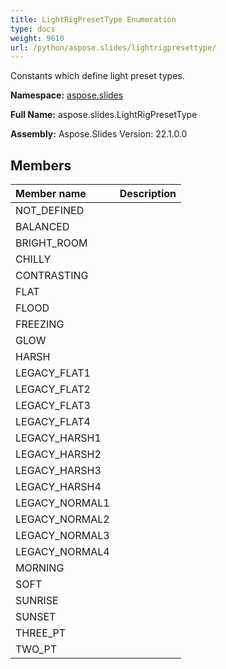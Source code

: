 ```yaml
---
title: LightRigPresetType Enumeration
type: docs
weight: 9610
url: /python/aspose.slides/lightrigpresettype/
---
```


Constants which define light preset types.

**Namespace:** [aspose.slides](/python/aspose.slides/)

**Full Name:** aspose.slides.LightRigPresetType

**Assembly:**  Aspose.Slides Version: 22.1.0.0

## **Members**
|**Member name**|**Description**|
| :- | :- |
|NOT_DEFINED||
|BALANCED||
|BRIGHT_ROOM||
|CHILLY||
|CONTRASTING||
|FLAT||
|FLOOD||
|FREEZING||
|GLOW||
|HARSH||
|LEGACY_FLAT1||
|LEGACY_FLAT2||
|LEGACY_FLAT3||
|LEGACY_FLAT4||
|LEGACY_HARSH1||
|LEGACY_HARSH2||
|LEGACY_HARSH3||
|LEGACY_HARSH4||
|LEGACY_NORMAL1||
|LEGACY_NORMAL2||
|LEGACY_NORMAL3||
|LEGACY_NORMAL4||
|MORNING||
|SOFT||
|SUNRISE||
|SUNSET||
|THREE_PT||
|TWO_PT||
